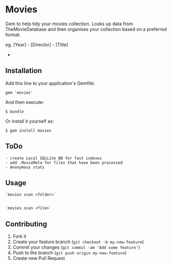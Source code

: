 # Movies

Gem to help tidy your movies collection. Looks up data from TheMovieDatabase and then
organises your collection based on a preferred format.

 eg. [Year] - [Director] - [Title]

 -

## Installation

Add this line to your application's Gemfile:

    gem 'movies'

And then execute:

    $ bundle

Or install it yourself as:

    $ gem install movies

## ToDo

    - create Local SQLLite DB for fast indexes
    - add .MovieMeta for files that have been processed
    - Anonymous stats

## Usage

    `movies scan <folder>`


    `movies scan <file>`

## Contributing

1. Fork it
2. Create your feature branch (`git checkout -b my-new-feature`)
3. Commit your changes (`git commit -am 'Add some feature'`)
4. Push to the branch (`git push origin my-new-feature`)
5. Create new Pull Request
